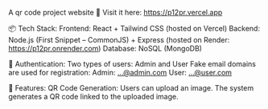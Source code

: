 A qr code project website
🔗 Visit it here: https://p12pr.vercel.app

📦 Tech Stack:
Frontend: React + Tailwind CSS (hosted on Vercel)
Backend: Node.js (First Snippet – CommonJS) + Express  (hosted on Render: https://p12pr.onrender.com)
Database: NoSQL (MongoDB)

🔐 Authentication:
Two types of users: Admin and User
Fake email domains are used for registration:
Admin: ...@admin.com
User: ...@user.com

🧩 Features:
QR Code Generation:
Users can upload an image.
The system generates a QR code linked to the uploaded image.


